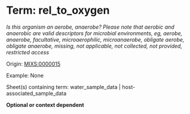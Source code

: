 # Term: rel_to_oxygen

*Is this organism an aerobe, anaerobe? Please note that aerobic and anaerobic are valid descriptors for microbial environments, eg, aerobe, anaerobe, facultative, microaerophilic, microanaerobe, obligate aerobe, obligate anaerobe, missing, not applicable, not collected, not provided, restricted access*

Origin: [MIXS:0000015](https://w3id.org/mixs/0000015)

Example: None

Sheet(s) containing term: water_sample_data | host-associated_sample_data

**Optional or context dependent**